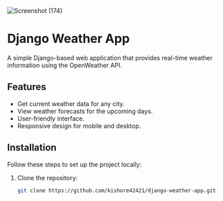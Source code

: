 ![Screenshot (174)](https://github.com/user-attachments/assets/88305d8b-b90c-4121-a6fd-e332936f7cbe)

# Django Weather App

A simple Django-based web application that provides real-time weather information using the OpenWeather API.

## Features

- Get current weather data for any city.
- View weather forecasts for the upcoming days.
- User-friendly interface.
- Responsive design for mobile and desktop.

## Installation

Follow these steps to set up the project locally:

1. Clone the repository:
   ```bash
   git clone https://github.com/kishore42421/django-weather-app.git
